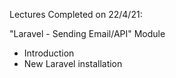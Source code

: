 Lectures Completed on 22/4/21:

"Laravel - Sending Email/API" Module
* Introduction
* New Laravel installation